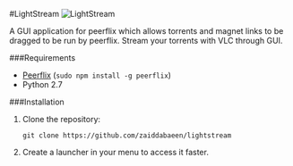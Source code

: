 #LightStream
![LightStream](http://github.com/zaiddabaeen/lightstream/master/magnet.png)

A GUI application for peerflix which allows torrents and magnet links to be dragged to be run by peerflix. Stream your torrents with VLC through GUI.

###Requirements
- [Peerflix](https://github.com/mafintosh/peerflix) (`sudo npm install -g peerflix`﻿)
- Python 2.7

###Installation
1. Clone the repository:

	```
	git clone https://github.com/zaiddabaeen/lightstream
	```

2. Create a launcher in your menu to access it faster.
